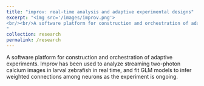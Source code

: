 ```yaml
---
title: "improv: real-time analysis and adaptive experimental designs"
excerpt: "<img src='/images/improv.png'>
<br/><br/>A software platform for construction and orchestration of adaptive experiments. Improv has been used to analyze streaming two-photon calcium images in larval zebrafish in real time, and fit GLM models to infer weighted connections among neurons as the experiment is ongoing.
"
collection: research
permalink: /research
---
```


A software platform for construction and orchestration of adaptive experiments. Improv has been used to analyze streaming two-photon calcium images in larval zebrafish in real time, and fit GLM models to infer weighted connections among neurons as the experiment is ongoing.